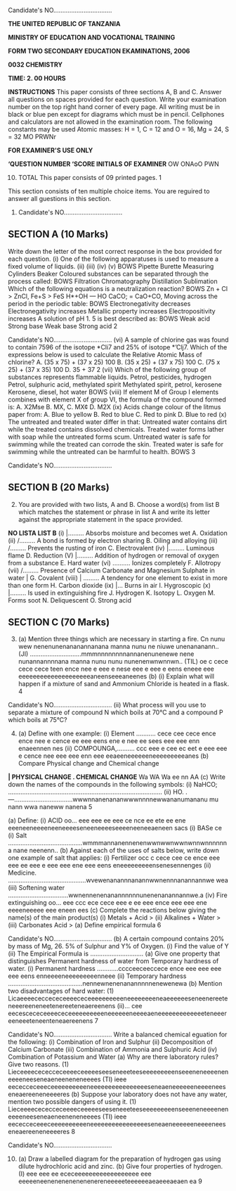 Candidate's NO.................................

**THE UNITED REPUBLIC OF TANZANIA**

**MINISTRY OF EDUCATION AND VOCATIONAL TRAINING**

**FORM TWO SECONDARY EDUCATION EKAMINATIONS, 2006**

**0032 CHEMISTRY**

**TIME: 2. 00 HOURS**

**INSTRUCTIONS**
This paper consists of three sections A, B and C.
Answer all questions on spaces provided for each question.
Write your examination number on the top right hand corner of every page.
All writing must be in black or blue pen except for diagrams which must be in pencil.
Cellphones and calculators are not allowed in the examination room.
The following constants may be used
Atomic masses: H = 1, C = 12 and O = 16, Mg = 24, S = 32
MO PRWNr

**FOR EXAMINER'S USE ONLY**

**‘QUESTION NUMBER ‘SCORE INITIALS OF EXAMINER**
OW ONAoO PWN

10. TOTAL
This paper consists of 09 printed pages.
1

This section consists of ten multiple choice items. You are reguired to answer all guestions in this section.

1. Candidate's NO.................................

## SECTION A (10 Marks)
Write down the letter of the most correct response in the box provided for each question.
(i) One of the following apparatuses is used to measure a fixed volume of liquids.
(ii)
(iii)
(iv)
(v)
BOWS
Pipette
Burette
Measuring Cylinders
Beaker
Coloured substances can be separated through the process called:
BOWS
Filtration
Chromatography
Distillation
Sublimation
Which of the following equations is a neutralization reaction?
BOWS
Zn + Cl > ZnCl,
Fe+S > FeS
H*+OH — HO
CaCO; = CaO+CO,
Moving across the period in the periodic table:
BOWS
Electronegativity decreases
Electronegativity increases
Metallic property increases
Electropositivity increases
   A solution of pH 1. 5 is best described as:
BOWS
Weak acid
Strong base
Weak base
Strong acid
2

Candidate's NO.................................
(vi) A sample of chlorine gas was found to contain 7596 of the isotope *Cli7 and 25% of isotope *’Clj7. Which of the expressions below is used to calculate the Relative Atomic Mass of chlorine?
A. (35 x 75) + (37 x 25)
100
B. (35 x 25) + (37 x 75)
100
C. (75 x 25) + (37 x 35)
100
D. 35 + 37
2
(vii) Which of the following group of substances represents flammable liquids.
Petrol, pesticides, hydrogen
Petrol, sulphuric acid, methylated spirit
Methylated spirit, petrol, kerosene
Kerosene, diesel, hot water
BOWS
(viii) If element M of Group I elements combines with element X of group VI, the formula of the compound formed is:
A. X2Mse
B. MX,
C. MX¢
D. M2X
(ix) Acids change colour of the litmus paper from:
A. Blue to yellow
B. Red to blue
C. Red to pink
D. Blue to red
(x) The untreated and treated water differ in that:
Untreated water contains dirt while the treated contains dissolved chemicals.
Treated water forms lather with soap while the untreated forms scum.
Untreated water is safe for swimming while the treated can corrode the skin.
Treated water is safe for swimming while the untreated can be harmful to health.
BOWS
3

Candidate's NO.................................

## SECTION B (20 Marks)

2. You are provided with two lists, A and B. Choose a word(s) from list B which matches the statement or phrase in list A and write its letter against the appropriate statement in the space provided.

**NO LISTA LIST B**
(i) |......... Absorbs moisture and becomes wet A. Oxidation
(ii) /......... A bond is formed by electron sharing B. Oiling and alloying
(iii) /......... Prevents the rusting of iron C. Electrovalent
(iv) |......... Luminous flame D. Reduction
(V) |......... Addition of hydrogen or removal of oxygen from a substance E. Hard water
(vi) .......... Ionizes completely F. Allotropy
(vii) /......... Presence of Calcium Carbonate and Magnesium Sulphate in water | G. Covalent
(viii) | ......... A tendency for one element to exist in more than one form H. Carbon dioxide
(ix) |... Burns in air I. Hygroscopic
(x) |......... Is used in extinguishing fire J. Hydrogen
K. Isotopy
L. Oxygen
M. Forms soot
N. Deliquescent
O. Strong acid

## SECTION C (70 Marks)

3. (a) Mention three things which are necessary in starting a fire.
Cn nunu wew nenenunenananannanana manna nunu ne niuwe unenananann..
(JI) .............................mmmnnnnnnnnannanenunenewe nene nunannannnnana manna nunu nunu nunenenwnwnnwn..
(TIL) oe c cece cece cece teen ence nee e eee e nese eee e eee e eens eneee eee eeeeeeeeeeeeeeeeeeeeaneenseeeaneenes
(b) (i) Explain what will happen if a mixture of sand and Ammonium Chloride is heated in a flask.
4

Candidate's NO.................................
(ii) What process will you use to separate a mixture of compound N
which boils at 70°C and a compound P which boils at 75°C?

4. (a) Define with one example:
(i) Element ........... cece cee cece ence ence nee e cence ee eee eens ene e nee ee sees eee eee enn enaeennen nes
(ii) COMPOUNGA,.......... ccc eee e cee ec eet e eee eee e cence nee eee eee enn eee eeaeeneeeeeeneeeeeeeeeanes
(b) Compare Physical change and Chemical change

**| PHYSICAL CHANGE . CHEMICAL CHANGE**
Wa WA
Wa ee nn AA
(c) Write down the names of the compounds in the following symbols:
(i) NaHCO; .......................................................................................
(ii) HO. .—.................................wwwnnanenananwwwnnnnewwananumananu mu nann wwa naneww nanena
5

(a) Define:
(i) ACID oo... eee eee ee eee ce nce ee ete ee ene eeeneeneeeeneeneeeeseneeneeeeseeeeneeneeaeneen sacs
(i) BASe ce
(i) Salt ..........................................wmmmannanennenenwwnwwnwwnwnnwnnnnnna nane neenenn..
(b) Against each of the uses of salts below, write down one example of salt that applies:
(i) Fertilizer occ c cece cee ce ence eee eee ee eee e eee eee ene eee eens eneeeeeeeeensenesennenges
(ii) Medicine. ............................................wvewenanannnanannwwnennnanannannwe wea
(iii) Softening water ..................................wwnennenenanannnnnnunenenanannannwe.a
(iv) Fire extinguishing oo... eee ccc ece cece eee e ee eee ence eee eee ene eeeeneeeee eee eneen ees
(c) Complete the reactions below giving the name(s) of the main product(s)
(i) Metals + Acid >
(ii) Alkalines + Water >
(iii) Carbonates Acid >
(a) Define empirical formula
6

Candidate's NO.................................
(b) A certain compound contains 20% by mass of Mg, 26. 5% of Sulphur and Y% of Oxygen.
(i) Find the value of Y
(ii) The Empirical Formula is ..............................
(a) Give one property that distinguishes Permanent hardness of water from
Temporary hardness of water.
(i) Permanent hardness ............cccceeceeccece ence eee eee eee eee eens enneeeeneeeeeeeeenneee
(ii) Temporary hardness ..........................................nennewnenenanannnnnenewenewa
(b) Mention two disadvantages of hard water:
(1) Licaeeeececcececeeeececeeeeeeeeeeneeeeeeeeneaeeeeeeseneenereeteneeereeneneetenereeteneaereenens
(ii)... cee eecescececeeeececeeeeeeeeeeneeeeeeneeeeaeneeeeeeeeeeeeeteneeereeneeeteneenteneaereenens
7

Candidate's NO.................................
Write a balanced chemical eguation for the following:
(i) Combination of Iron and Sulphur
(ii) Decomposition of Calcium Carbonate
(iii) Combination of Ammonia and Sulphuric Acid
(iv) Combination of Potassium and Water
(a) Why are there laboratory rules? Give two reasons.
(1) Lieceeeecececceceeeeceeeeeseeseneeeteeseeeeeeeeenseeeneneeeeneneeeeneeseneaeneeneneneeees
(TI) ieee eececceceeeceeeeeeeeeeneeeeeeeeeeeeeeeeseneaeneeeeeeneeeeneeseneaereeneneeeeres
(b) Suppose your laboratory does not have any water, mention two possible dangers of using it.
(1) Lieceeeecececceceeeeceeeeeseeseneeeteeseeeeeeeeenseeeneneeeeneneeeeneeseneaeneeneneneeees
(TI) ieee eececceceeeceeeeeeeeeeneeeeeeeeeeeeeeeeseneaeneeeeeeneeeeneeseneaereeneneeeeres
8

Candidate's NO.................................

10. (a) Draw a labelled diagram for the preparation of hydrogen gas using dilute hydrochloric acid and zinc.
(b) Give four properties of hydrogen.
(I) eee eee ee ececeeeeeeeeeeeeeeeeee eee eeeeeneenenenenenenenereneeeeeteeeeeeaeaeeeaeaen ea
9